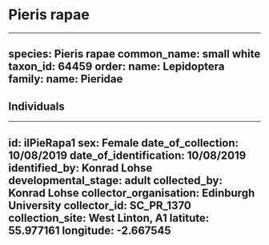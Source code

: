 # Pieris rapae

---
species: Pieris rapae
common_name: small white
taxon_id: 64459
order:
  name: Lepidoptera
family:
  name: Pieridae
---

## Individuals

---
id: ilPieRapa1
sex: Female
date_of_collection: 10/08/2019
date_of_identification: 10/08/2019
identified_by: Konrad Lohse
developmental_stage: adult
collected_by: Konrad Lohse
collector_organisation: Edinburgh University
collector_id: SC_PR_1370
collection_site: West Linton, A1
latitute: 55.977161
longitude: -2.667545
---

